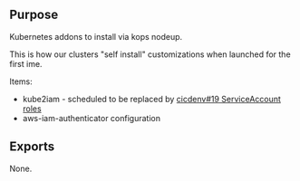 ## Purpose
Kubernetes addons to install via kops nodeup.

This is how our clusters "self install" customizations
when launched for the first ime.

Items:
* kube2iam - scheduled to be replaced by [cicdenv#19 ServiceAccount roles](https://github.com/vogtech/cicdenv/issues/19)
* aws-iam-authenticator configuration

## Exports
None.

